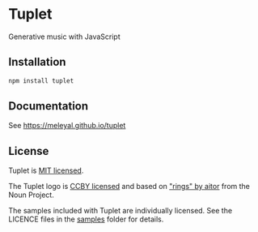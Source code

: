 # Tuplet

Generative music with JavaScript

## Installation

```sh
npm install tuplet
```

## Documentation

See https://meleyal.github.io/tuplet

## License

Tuplet is [MIT licensed](./LICENSE).

The Tuplet logo is
[CCBY licensed](https://creativecommons.org/licenses/by/3.0/us/legalcode) and
based on ["rings" by aitor](https://thenounproject.com/term/rings/937450/) from
the Noun Project.

The samples included with Tuplet are individually licensed. See the LICENCE
files in the [samples](src/samples) folder for details.
